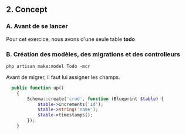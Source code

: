 ## 2. Concept
### A. Avant de se lancer
Pour cet exercice, nous avons d'une seule table
**todo**

### B. Création des modèles, des migrations et des controlleurs
```
php artisan make:model Todo -mcr
```

Avant de migrer, il faut lui assigner les champs. 
```php
  public function up()
    {
        Schema::create('crud', function (Blueprint $table) {
            $table->increments('id');
            $table->string('name');
            $table->timestamps();
        });
    }

```

